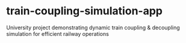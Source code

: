 # train-coupling-simulation-app
 University project demonstrating dynamic train coupling & decoupling simulation for efficient railway operations
